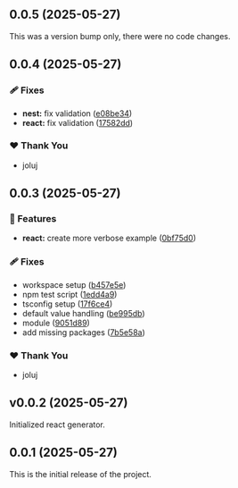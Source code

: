 ## 0.0.5 (2025-05-27)

This was a version bump only, there were no code changes.

## 0.0.4 (2025-05-27)

### 🩹 Fixes

- **nest:** fix validation ([e08be34](https://github.com/joluj/react-nest-vite-stack/commit/e08be34))
- **react:** fix validation ([17582dd](https://github.com/joluj/react-nest-vite-stack/commit/17582dd))

### ❤️ Thank You

- joluj

## 0.0.3 (2025-05-27)

### 🚀 Features

- **react:** create more verbose example ([0bf75d0](https://github.com/joluj/react-nest-vite-stack/commit/0bf75d0))

### 🩹 Fixes

- workspace setup ([b457e5e](https://github.com/joluj/react-nest-vite-stack/commit/b457e5e))
- npm test script ([1edd4a9](https://github.com/joluj/react-nest-vite-stack/commit/1edd4a9))
- tsconfig setup ([17f6ce4](https://github.com/joluj/react-nest-vite-stack/commit/17f6ce4))
- default value handling ([be995db](https://github.com/joluj/react-nest-vite-stack/commit/be995db))
- module ([9051d89](https://github.com/joluj/react-nest-vite-stack/commit/9051d89))
- add missing packages ([7b5e58a](https://github.com/joluj/react-nest-vite-stack/commit/7b5e58a))

### ❤️ Thank You

- joluj

## v0.0.2 (2025-05-27)

Initialized react generator.

## 0.0.1 (2025-05-27)

This is the initial release of the project.
